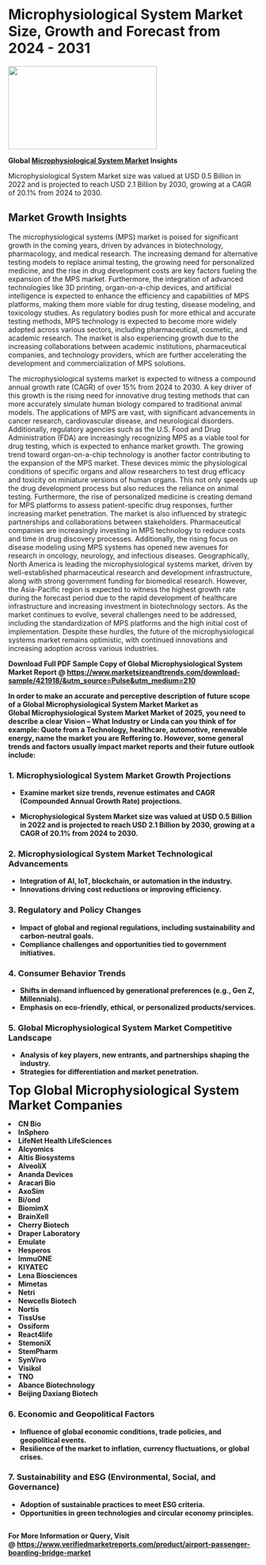 <H1>Microphysiological System Market Size, Growth and Forecast from 2024 - 2031</H1><img class="aligncenter size-medium wp-image-584254" src="https://thirdeyenews.in/wp-content/uploads/2024/09/Global-Market-Research-300x168.jpeg" alt="" width="300" height="168" /><p><strong>Global&nbsp;<a href="https://www.marketsizeandtrends.com/download-sample/421918/&amp;utm_source=Pulse&amp;utm_medium=210">Microphysiological System Market</a> Insights</strong></p><p>Microphysiological System Market size was valued at USD 0.5 Billion in 2022 and is projected to reach USD 2.1 Billion by 2030, growing at a CAGR of 20.1% from 2024 to 2030.</p><p><h2>Market Growth Insights</h2> <p>The microphysiological systems (MPS) market is poised for significant growth in the coming years, driven by advances in biotechnology, pharmacology, and medical research. The increasing demand for alternative testing models to replace animal testing, the growing need for personalized medicine, and the rise in drug development costs are key factors fueling the expansion of the MPS market. Furthermore, the integration of advanced technologies like 3D printing, organ-on-a-chip devices, and artificial intelligence is expected to enhance the efficiency and capabilities of MPS platforms, making them more viable for drug testing, disease modeling, and toxicology studies. As regulatory bodies push for more ethical and accurate testing methods, MPS technology is expected to become more widely adopted across various sectors, including pharmaceutical, cosmetic, and academic research. The market is also experiencing growth due to the increasing collaborations between academic institutions, pharmaceutical companies, and technology providers, which are further accelerating the development and commercialization of MPS solutions.</p> <p><strong></strong></p> <p>The microphysiological systems market is expected to witness a compound annual growth rate (CAGR) of over 15% from 2024 to 2030. A key driver of this growth is the rising need for innovative drug testing methods that can more accurately simulate human biology compared to traditional animal models. The applications of MPS are vast, with significant advancements in cancer research, cardiovascular disease, and neurological disorders. Additionally, regulatory agencies such as the U.S. Food and Drug Administration (FDA) are increasingly recognizing MPS as a viable tool for drug testing, which is expected to enhance market growth. The growing trend toward organ-on-a-chip technology is another factor contributing to the expansion of the MPS market. These devices mimic the physiological conditions of specific organs and allow researchers to test drug efficacy and toxicity on miniature versions of human organs. This not only speeds up the drug development process but also reduces the reliance on animal testing. Furthermore, the rise of personalized medicine is creating demand for MPS platforms to assess patient-specific drug responses, further increasing market penetration. The market is also influenced by strategic partnerships and collaborations between stakeholders. Pharmaceutical companies are increasingly investing in MPS technology to reduce costs and time in drug discovery processes. Additionally, the rising focus on disease modeling using MPS systems has opened new avenues for research in oncology, neurology, and infectious diseases. Geographically, North America is leading the microphysiological systems market, driven by well-established pharmaceutical research and development infrastructure, along with strong government funding for biomedical research. However, the Asia-Pacific region is expected to witness the highest growth rate during the forecast period due to the rapid development of healthcare infrastructure and increasing investment in biotechnology sectors. As the market continues to evolve, several challenges need to be addressed, including the standardization of MPS platforms and the high initial cost of implementation. Despite these hurdles, the future of the microphysiological systems market remains optimistic, with continued innovations and increasing adoption across various industries.</p> <p><strong></p><p><span class=""><strong>Download Full PDF Sample Copy of Global Microphysiological System Market Report</strong> @ <a href="https://www.marketsizeandtrends.com/download-sample/421918/&amp;utm_source=Pulse&amp;utm_medium=210" target="_blank">https://www.marketsizeandtrends.com/download-sample/421918/&amp;utm_source=Pulse&amp;utm_medium=210</a></span></p><p>In order to make an accurate and perceptive description of future scope of a Global&nbsp;Microphysiological System Market Market as Global&nbsp;Microphysiological System Market Market of 2025, you need to describe a clear Vision &ndash; What Industry or Linda can you think of for example: Quote from a Technology, healthcare, automotive, renewable energy, name the market you are Reffering to. However, some general trends and factors usually impact market reports and their future outlook include:</p><h3>1.&nbsp;<strong>Microphysiological System Market Growth Projections</strong></h3><ul><li>Examine market size trends, revenue estimates and CAGR (Compounded Annual Growth Rate) projections.</li><li><p>Microphysiological System Market size was valued at USD 0.5 Billion in 2022 and is projected to reach USD 2.1 Billion by 2030, growing at a CAGR of 20.1% from 2024 to 2030.</p></li></ul><h3>2.&nbsp;<strong>Microphysiological System Market Technological Advancements</strong></h3><ul><li>Integration of AI, IoT, blockchain, or automation in the industry.</li><li>Innovations driving cost reductions or improving efficiency.</li></ul><h3>3.&nbsp;<strong>Regulatory and Policy Changes</strong></h3><ul><li>Impact of global and regional regulations, including sustainability and carbon-neutral goals.</li><li>Compliance challenges and opportunities tied to government initiatives.</li></ul><h3>4.&nbsp;<strong>Consumer Behavior Trends</strong></h3><ul><li>Shifts in demand influenced by generational preferences (e.g., Gen Z, Millennials).</li><li>Emphasis on eco-friendly, ethical, or personalized products/services.</li></ul><h3>5.&nbsp;<strong>Global Microphysiological System Market Competitive Landscape</strong></h3><ul><li>Analysis of key players, new entrants, and partnerships shaping the industry.</li><li>Strategies for differentiation and market penetration.</li></ul><p data-pm-slice="1 1 []"><span style="color: inherit; font-family: inherit; font-size: 25px;">Top Global Microphysiological System Market Companies</span></p><div class="" data-test-id=""><p><li>CN Bio</li><li> InSphero</li><li> LifeNet Health LifeSciences</li><li> Alcyomics</li><li> Altis Biosystems</li><li> AlveoliX</li><li> Ananda Devices</li><li> Aracari Bio</li><li> AxoSim</li><li> Bi/ond</li><li> BiomimX</li><li> BrainXell</li><li> Cherry Biotech</li><li> Draper Laboratory</li><li> Emulate</li><li> Hesperos</li><li> ImmuONE</li><li> KIYATEC</li><li> Lena Biosciences</li><li> Mimetas</li><li> Netri</li><li> Newcells Biotech</li><li> Nortis</li><li> TissUse</li><li> Ossiform</li><li> React4life</li><li> StemoniX</li><li> StemPharm</li><li> SynVivo</li><li> Visikol</li><li> TNO</li><li> Abance Biotechnology</li><li> Beijing Daxiang Biotech</li></p></div><h3>6.&nbsp;<strong>Economic and Geopolitical Factors</strong></h3><ul><li>Influence of global economic conditions, trade policies, and geopolitical events.</li><li>Resilience of the market to inflation, currency fluctuations, or global crises.</li></ul><h3>7.&nbsp;<strong>Sustainability and ESG (Environmental, Social, and Governance)</strong></h3><ul><li>Adoption of sustainable practices to meet ESG criteria.</li><li>Opportunities in green technologies and circular economy principles.</li></ul><h2><strong style="font-size: 14px;">For More Information or Query, Visit @&nbsp;</strong><a style="background-color: #ffffff; font-size: 14px;" href="https://www.marketsizeandtrends.com/report/microphysiological-system-market/" target="_blank">https://www.verifiedmarketreports.com/product/airport-passenger-boarding-bridge-market</a></h2>
